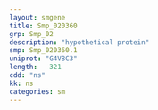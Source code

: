 ```yaml
---
layout: smgene
title: Smp_020360
grp: Smp_02
description: "hypothetical protein"
smp: Smp_020360.1
uniprot: "G4V8C3"
length:   321
cdd: "ns"
kk: ns
categories: sm
---
```

